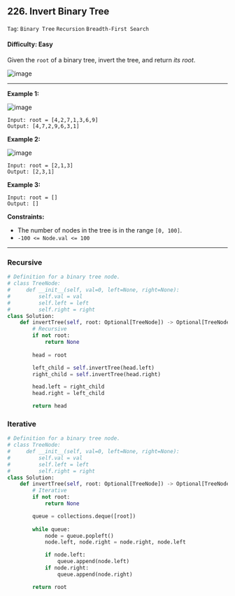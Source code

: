 ## 226. Invert Binary Tree

```Tag```: ```Binary Tree``` ```Recursion``` ```Breadth-First Search```

#### Difficulty: Easy

Given the ```root``` of a binary tree, invert the tree, and return _its root_.

![image](https://user-images.githubusercontent.com/35042430/219834721-1c68f77f-66b1-426a-a302-fef0967541d8.png)

---

__Example 1:__

![image](https://assets.leetcode.com/uploads/2021/03/14/invert1-tree.jpg)
```
Input: root = [4,2,7,1,3,6,9]
Output: [4,7,2,9,6,3,1]
```

__Example 2:__

![image](https://assets.leetcode.com/uploads/2021/03/14/invert2-tree.jpg)
```
Input: root = [2,1,3]
Output: [2,3,1]
```

__Example 3:__
```
Input: root = []
Output: []
```

__Constraints:__

- The number of nodes in the tree is in the range ```[0, 100]```.
- ```-100 <= Node.val <= 100```

---

### Recursive

```Python
# Definition for a binary tree node.
# class TreeNode:
#     def __init__(self, val=0, left=None, right=None):
#         self.val = val
#         self.left = left
#         self.right = right
class Solution:
    def invertTree(self, root: Optional[TreeNode]) -> Optional[TreeNode]:
        # Recursive
        if not root:
            return None
        
        head = root

        left_child = self.invertTree(head.left)
        right_child = self.invertTree(head.right)

        head.left = right_child
        head.right = left_child

        return head
```

### Iterative

```Python
# Definition for a binary tree node.
# class TreeNode:
#     def __init__(self, val=0, left=None, right=None):
#         self.val = val
#         self.left = left
#         self.right = right
class Solution:
    def invertTree(self, root: Optional[TreeNode]) -> Optional[TreeNode]:
        # Iterative
        if not root:
            return None

        queue = collections.deque([root])
        
        while queue:
            node = queue.popleft()
            node.left, node.right = node.right, node.left

            if node.left:
                queue.append(node.left)
            if node.right:
                queue.append(node.right)

        return root 
```
